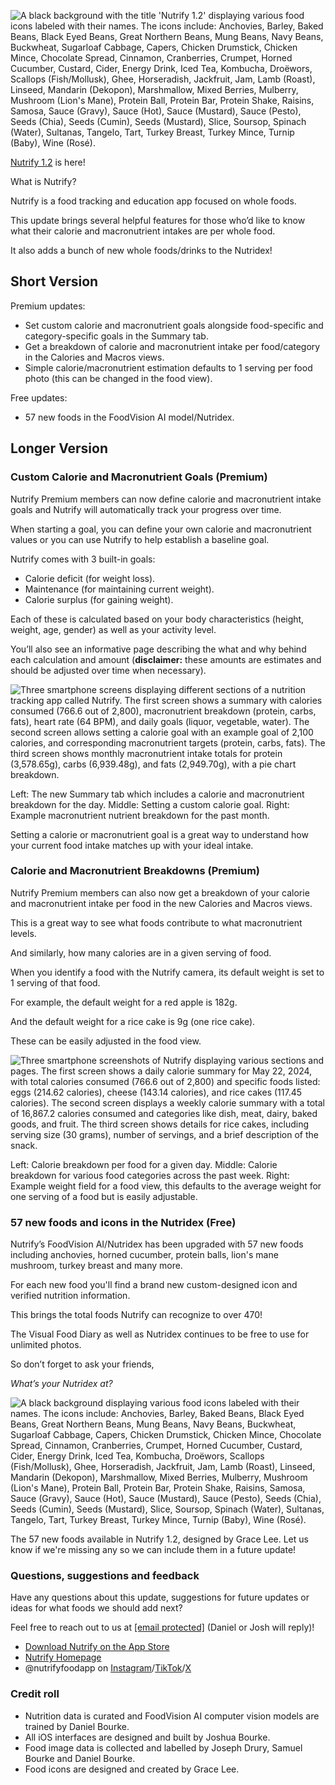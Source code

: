 
![A black background with the title 'Nutrify 1.2' displaying various food icons labeled with their names. The icons include: Anchovies, Barley, Baked Beans, Black Eyed Beans, Great Northern Beans, Mung Beans, Navy Beans, Buckwheat, Sugarloaf Cabbage, Capers, Chicken Drumstick, Chicken Mince, Chocolate Spread, Cinnamon, Cranberries, Crumpet, Horned Cucumber, Custard, Cider, Energy Drink, Iced Tea, Kombucha, Droëwors, Scallops (Fish/Mollusk), Ghee, Horseradish, Jackfruit, Jam, Lamb (Roast), Linseed, Mandarin (Dekopon), Marshmallow, Mixed Berries, Mulberry, Mushroom (Lion's Mane), Protein Ball, Protein Bar, Protein Shake, Raisins, Samosa, Sauce (Gravy), Sauce (Hot), Sauce (Mustard), Sauce (Pesto), Seeds (Chia), Seeds (Cumin), Seeds (Mustard), Slice, Soursop, Spinach (Water), Sultanas, Tangelo, Tart, Turkey Breast, Turkey Mince, Turnip (Baby), Wine (Rosé).](https://nutrify.app/images/images-1.2/00-nutrify-batch-2-icons-60-percent.png)

[Nutrify 1.2](https://apple.co/4ahM7Wc) is here!

What is Nutrify?

Nutrify is a food tracking and education app focused on whole foods.

This update brings several helpful features for those who’d like to know what their calorie and macronutrient intakes are per whole food.

It also adds a bunch of new whole foods/drinks to the Nutridex!

Short Version
-------------

Premium updates:

*   Set custom calorie and macronutrient goals alongside food-specific and category-specific goals in the Summary tab.
*   Get a breakdown of calorie and macronutrient intake per food/category in the Calories and Macros views.
*   Simple calorie/macronutrient estimation defaults to 1 serving per food photo (this can be changed in the food view).

Free updates:

*   57 new foods in the FoodVision AI model/Nutridex.

Longer Version
--------------

### Custom Calorie and Macronutrient Goals (Premium)

Nutrify Premium members can now define calorie and macronutrient intake goals and Nutrify will automatically track your progress over time.

When starting a goal, you can define your own calorie and macronutrient values or you can use Nutrify to help establish a baseline goal.

Nutrify comes with 3 built-in goals:

*   Calorie deficit (for weight loss).
*   Maintenance (for maintaining current weight).
*   Calorie surplus (for gaining weight).

Each of these is calculated based on your body characteristics (height, weight, age, gender) as well as your activity level.

You’ll also see an informative page describing the what and why behind each calculation and amount (**disclaimer:** these amounts are estimates and should be adjusted over time when necessary).

![Three smartphone screens displaying different sections of a nutrition tracking app called Nutrify. The first screen shows a summary with calories consumed (766.6 out of 2,800), macronutrient breakdown (protein, carbs, fats), heart rate (64 BPM), and daily goals (liquor, vegetable, water). The second screen allows setting a calorie goal with an example goal of 2,100 calories, and corresponding macronutrient targets (protein, carbs, fats). The third screen shows monthly macronutrient intake totals for protein (3,578.65g), carbs (6,939.48g), and fats (2,949.70g), with a pie chart breakdown.](https://nutrify.app/images/images-1.2/01-nutrify-calorie-goals-and-breakdowns.png)

Left: The new Summary tab which includes a calorie and macronutrient breakdown for the day. Middle: Setting a custom calorie goal. Right: Example macronutrient nutrient breakdown for the past month.

Setting a calorie or macronutrient goal is a great way to understand how your current food intake matches up with your ideal intake.

### Calorie and Macronutrient Breakdowns (Premium)

Nutrify Premium members can also now get a breakdown of your calorie and macronutrient intake per food in the new Calories and Macros views.

This is a great way to see what foods contribute to what macronutrient levels.

And similarly, how many calories are in a given serving of food.

When you identify a food with the Nutrify camera, its default weight is set to 1 serving of that food.

For example, the default weight for a red apple is 182g.

And the default weight for a rice cake is 9g (one rice cake).

These can be easily adjusted in the food view.

![Three smartphone screenshots of Nutrify displaying various sections and pages. The first screen shows a daily calorie summary for May 22, 2024, with total calories consumed (766.6 out of 2,800) and specific foods listed: eggs (214.62 calories), cheese (143.14 calories), and rice cakes (117.45 calories). The second screen displays a weekly calorie summary with a total of 16,867.2 calories consumed and categories like dish, meat, dairy, baked goods, and fruit. The third screen shows details for rice cakes, including serving size (30 grams), number of servings, and a brief description of the snack.](https://nutrify.app/images/images-1.2/02-nutrify-calorie-and-macronutrient-breakdowns.png)

Left: Calorie breakdown per food for a given day. Middle: Calorie breakdown for various food categories across the past week. Right: Example weight field for a food view, this defaults to the average weight for one serving of a food but is easily adjustable.

### 57 new foods and icons in the Nutridex (Free)

Nutrify’s FoodVision AI/Nutridex has been upgraded with 57 new foods including anchovies, horned cucumber, protein balls, lion's mane mushroom, turkey breast and many more.

For each new food you'll find a brand new custom-designed icon and verified nutrition information.

This brings the total foods Nutrify can recognize to over 470!

The Visual Food Diary as well as Nutridex continues to be free to use for unlimited photos.

So don’t forget to ask your friends,

_What’s your Nutridex at?_

![A black background displaying various food icons labeled with their names. The icons include: Anchovies, Barley, Baked Beans, Black Eyed Beans, Great Northern Beans, Mung Beans, Navy Beans, Buckwheat, Sugarloaf Cabbage, Capers, Chicken Drumstick, Chicken Mince, Chocolate Spread, Cinnamon, Cranberries, Crumpet, Horned Cucumber, Custard, Cider, Energy Drink, Iced Tea, Kombucha, Droëwors, Scallops (Fish/Mollusk), Ghee, Horseradish, Jackfruit, Jam, Lamb (Roast), Linseed, Mandarin (Dekopon), Marshmallow, Mixed Berries, Mulberry, Mushroom (Lion's Mane), Protein Ball, Protein Bar, Protein Shake, Raisins, Samosa, Sauce (Gravy), Sauce (Hot), Sauce (Mustard), Sauce (Pesto), Seeds (Chia), Seeds (Cumin), Seeds (Mustard), Slice, Soursop, Spinach (Water), Sultanas, Tangelo, Tart, Turkey Breast, Turkey Mince, Turnip (Baby), Wine (Rosé).](https://nutrify.app/images/images-1.2/03-nutrify-batch-2-icons-no-title-70-percent.png)

The 57 new foods available in Nutrify 1.2, designed by Grace Lee. Let us know if we're missing any so we can include them in a future update!

### Questions, suggestions and feedback

Have any questions about this update, suggestions for future updates or ideas for what foods we should add next?

Feel free to reach out to us at [\[email protected\]](https://nutrify.app/cdn-cgi/l/email-protection#8af9fffafae5f8fecae4fffef8e3ecf3a4ebfafa) (Daniel or Josh will reply)!

*   [Download Nutrify on the App Store](https://apple.co/4ahM7Wc)
*   [Nutrify Homepage](https://nutrify.app/index.html)
*   @nutrifyfoodapp on [Instagram](https://www.instagram.com/nutrifyfoodapp)/[TikTok](https://www.tiktok.com/@nutrifyfoodapp)/[X](https://twitter.com/nutrifyfoodapp)

### Credit roll

*   Nutrition data is curated and FoodVision AI computer vision models are trained by Daniel Bourke.
*   All iOS interfaces are designed and built by Joshua Bourke.
*   Food image data is collected and labelled by Joseph Drury, Samuel Bourke and Daniel Bourke.
*   Food icons are designed and created by Grace Lee.